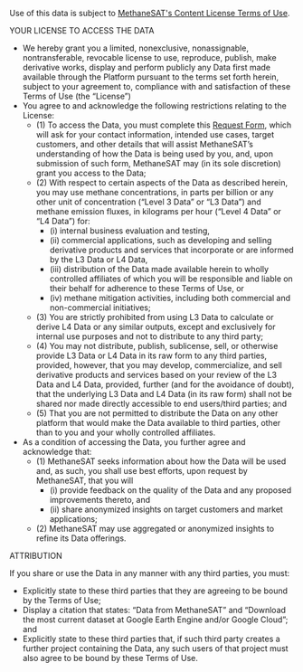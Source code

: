 Use of this data is subject to [MethaneSAT's Content License Terms of Use](https://www.methanesat.org/sites/default/files/2025-02/MethaneSAT%20-%20Content%20License%20Terms%20of%20Use%20%28Revised%202-12-2025%29%5B25%5D.pdf).

YOUR LICENSE TO ACCESS THE DATA
* We hereby grant you a limited, nonexclusive, nonassignable, nontransferable, revocable license to use, reproduce, publish, make derivative works, display and perform publicly any Data first made available through the Platform pursuant to the terms set forth herein, subject to your agreement to, compliance with and satisfaction of these Terms of Use (the “License”)
* You agree to and acknowledge the following restrictions relating to the License: 
    * (1) To access the Data, you must complete this [Request Form](https://docs.google.com/forms/d/e/1FAIpQLSdzJDwpTs99tMT5bGk0gep10_UEHi64kGtJWat1FrP8ZjwQcA/viewform), which will ask for your contact information, intended use cases, target customers, and other details that will assist MethaneSAT’s understanding of how the Data is being used by you, and, upon submission of such form, MethaneSAT may (in its sole discretion) grant you access to the Data; 
    * (2) With respect to certain aspects of the Data as described herein, you may use methane concentrations, in parts per billion or any other unit of concentration (“Level 3 Data” or “L3 Data”) and methane emission fluxes, in kilograms per hour (“Level 4 Data” or “L4 Data”) for: 
        * (i) internal business evaluation and testing,
        * (ii) commercial applications, such as developing and selling derivative products and services that incorporate or are informed by the L3 Data or L4 Data, 
        * (iii) distribution of the Data made available herein to wholly controlled affiliates of which you will be responsible and liable on their behalf for adherence to these Terms of Use, or 
        * (iv) methane mitigation activities, including both commercial and non-commercial initiatives; 
    * (3) You are strictly prohibited from using L3 Data to calculate or derive L4 Data or any similar outputs, except and exclusively for internal use purposes and not to distribute to any third party; 
    * (4) You may not distribute, publish, sublicense, sell, or otherwise provide L3 Data or L4 Data in its raw form to any third parties, provided, however, that you may develop, commercialize, and sell derivative products and services based on your review of the L3 Data and L4 Data, provided, further (and for the avoidance of doubt), that the underlying L3 Data and L4 Data (in its raw form) shall not be shared nor made directly accessible to end users/third parties; and 
    * (5) That you are not permitted to distribute the Data on any other platform that would make the Data available to third parties, other than to you and your wholly controlled affiliates.
* As a condition of accessing the Data, you further agree and acknowledge that: 
    * (1) MethaneSAT seeks information about how the Data will be used and, as such, you shall use best efforts, upon request by MethaneSAT, that you will 
        * (i) provide feedback on the quality of the Data and any proposed improvements thereto, and 
        * (ii) share anonymized insights on target customers and market applications; 
    * (2) MethaneSAT may use aggregated or anonymized insights to refine its Data offerings.

ATTRIBUTION

If you share or use the Data in any manner with any third parties, you must:
* Explicitly state to these third parties that they are agreeing to be bound by the Terms of Use; 
* Display a citation that states: “Data from MethaneSAT” and “Download the most current dataset at Google Earth Engine and/or Google Cloud”; and
* Explicitly state to these third parties that, if such third party creates a further project containing the Data, any such users of that project must also agree to be bound by these Terms of Use.


